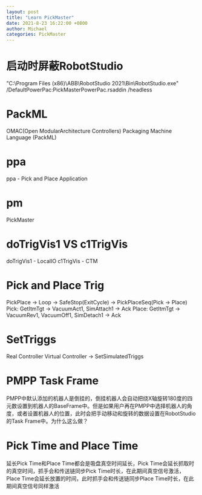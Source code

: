 ```yaml
---
layout: post
title: "Learn PickMaster"
date: 2021-8-23 16:22:00 +0800
author: Michael
categories: PickMaster
---
```


# 启动时屏蔽RobotStudio
"C:\Program Files (x86)\ABB\RobotStudio 2021\Bin\RobotStudio.exe" /DefaultPowerPac:PickMasterPowerPac.rsaddin /headless

# PackML
OMAC(Open ModularArchitecture Controllers) Packaging Machine Language (PackML)

# ppa
ppa - Pick and Place Application

# pm
PickMaster

# doTrigVis1 VS c1TrigVis
doTrigVis1 - LocalIO
c1TrigVis - CTM

# Pick and Place Trig
PickPlace -> Loop -> SafeStop(ExitCycle) -> PickPlaceSeq(Pick -> Place)
Pick: GetItmTgt -> VacuumAct1, SimAttach1 -> Ack
Place: GetItmTgt -> VacuumRev1, VacuumOff1, SimDetach1 -> Ack

# SetTriggs
Real Controller
Virtual Controller -> SetSimulatedTriggs

# PMPP Task Frame
PMPP中默认添加的机器人是倒挂的，倒挂机器人会自动把绕X轴旋转180度的四元数设置到机器人的BaseFrame中。但是如果用户再在PMPP中选择机器人的角度，或者设置机器人的位置，此时会把手动移动和旋转的数据设置在RobotStudio的Task Frame中。为什么这么做？

# Pick Time and Place Time
延长Pick Time和Place Time都会是吸盘真空时间延长，Pick Time会延长抓取时的真空时间，抓手会和传送链同步Pick Time时长，在此期间真空信号激活，Place Time会延长放置的时间，此时抓手会和传送链同步Place Time时长，在此期间真空信号同样激活